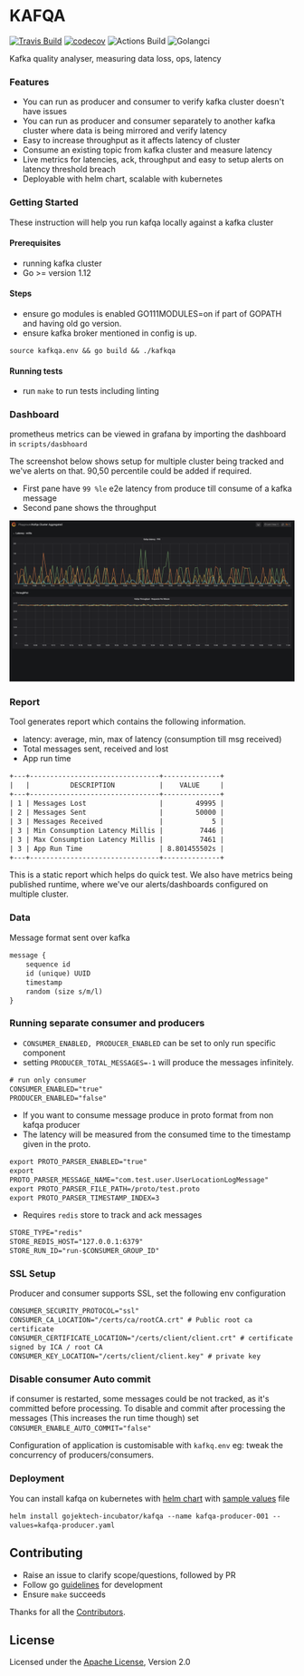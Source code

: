 # KAFQA
[![Travis Build](https://travis-ci.org/gojek/kafqa.svg?branch=master)](https://travis-ci.org/gojek/kafqa)
[![codecov](https://codecov.io/gh/gojek/kafqa/branch/master/graph/badge.svg)](https://codecov.io/gh/gojek/kafqa)
![Actions Build](https://github.com/github/gojek/kafqa/actions/workflows/main.yml/badge.svg)
![Golangci](https://github.com/github/gojek/kafqa/actions/workflows/golangci.yml/badge.svg)


Kafka quality analyser, measuring data loss, ops, latency

### Features
* You can run as producer and consumer to verify kafka cluster doesn't have issues
* You can run as producer and consumer separately to another kafka cluster where data is being mirrored and verify latency
* Easy to increase throughput as it affects latency of cluster
* Consume an existing topic from kafka cluster and measure latency
* Live metrics for latencies, ack, throughput and easy to setup alerts on latency threshold breach
* Deployable with helm chart, scalable with kubernetes

### Getting Started
These instruction will help you run kafqa locally against a kafka cluster

#### Prerequisites
* running kafka cluster
* Go >= version 1.12

#### Steps
* ensure go modules is enabled GO111MODULES=on if part of GOPATH and having old go version.
* ensure kafka broker mentioned in config is up.

```
source kafkqa.env && go build && ./kafkqa
```
#### Running tests

* run `make` to run tests including linting

### Dashboard
prometheus metrics can be viewed in grafana by importing the dashboard in `scripts/dasbhoard`

The screenshot below shows setup for multiple cluster being tracked and we've alerts on that. 90,50 percentile could be added if required.

* First pane have `99 %le` e2e latency from produce till consume of a kafka message
* Second pane shows the throughput

![Kafqa Aggregated Dashboard](./scripts/dashboard/kafqa_cluster_aggregated.png)

### Report

Tool generates report which contains the following information.

* latency: average, min, max of latency (consumption till msg received)
* Total messages sent, received and lost
* App run time

```
+---+--------------------------------+--------------+
|   |          DESCRIPTION           |    VALUE     |
+---+--------------------------------+--------------+
| 1 | Messages Lost                  |        49995 |
| 2 | Messages Sent                  |        50000 |
| 3 | Messages Received              |            5 |
| 3 | Min Consumption Latency Millis |         7446 |
| 3 | Max Consumption Latency Millis |         7461 |
| 3 | App Run Time                   | 8.801455502s |
+---+--------------------------------+--------------+
```
This is a static report which helps do quick test. We also have metrics being published runtime, where we've our alerts/dashboards configured on multiple cluster.

### Data

Message format sent over kafka
```
message {
    sequence id
    id (unique) UUID
    timestamp
    random (size s/m/l)
}
```

### Running separate consumer and producers
* `CONSUMER_ENABLED, PRODUCER_ENABLED` can be set to only run specific component
* setting `PRODUCER_TOTAL_MESSAGES=-1` will produce the messages infinitely.

```
# run only consumer
CONSUMER_ENABLED="true"
PRODUCER_ENABLED="false"
```

* If you want to consume message produce in proto format from non kafqa producer
* The latency will be measured from the consumed time to the timestamp given in the proto. 

```
export PROTO_PARSER_ENABLED="true"
export PROTO_PARSER_MESSAGE_NAME="com.test.user.UserLocationLogMessage"
export PROTO_PARSER_FILE_PATH=/proto/test.proto
export PROTO_PARSER_TIMESTAMP_INDEX=3
```

* Requires `redis` store to track and ack messages
```
STORE_TYPE="redis"
STORE_REDIS_HOST="127.0.0.1:6379"
STORE_RUN_ID="run-$CONSUMER_GROUP_ID"
```

### SSL Setup
Producer and consumer supports SSL, set the following env configuration

```
CONSUMER_SECURITY_PROTOCOL="ssl"
CONSUMER_CA_LOCATION="/certs/ca/rootCA.crt" # Public root ca certificate
CONSUMER_CERTIFICATE_LOCATION="/certs/client/client.crt" # certificate signed by ICA / root CA
CONSUMER_KEY_LOCATION="/certs/client/client.key" # private key
```

### Disable consumer Auto commit
if consumer is restarted, some messages could be not tracked, as it's committed before processing.
To disable and commit after processing the messages (This increases the run time though) set `CONSUMER_ENABLE_AUTO_COMMIT="false"`

Configuration of application is customisable with `kafkq.env` eg: tweak the concurrency of producers/consumers.


### Deployment

You can install kafqa on kubernetes with [helm chart](https://github.com/gojektech/charts/tree/master/incubator/kafqa) with [sample values](https://github.com/gojektech/charts/blob/master/incubator/kafqa/values.yaml) file
```
helm install gojektech-incubator/kafqa --name kafqa-producer-001 --values=kafqa-producer.yaml
```

## Contributing
* Raise an issue to clarify scope/questions, followed by PR
* Follow go [guidelines](https://golang.org/doc/effective_go.html) for development
* Ensure `make` succeeds

Thanks for all the [Contributors](https://github.com/gojek/kafqa/graphs/contributors).

## License
Licensed under the [Apache License](./LICENSE), Version 2.0
